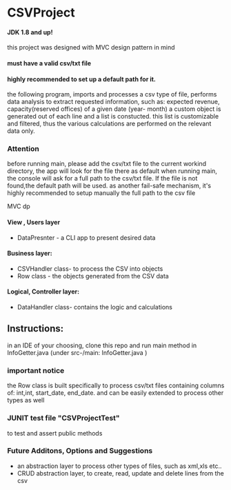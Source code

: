 # CSVProject
#### JDK 1.8 and up!

this project was designed with MVC design pattern in mind

#### must have a valid csv/txt file
#### highly recommended to set up a default path for it.

the following program, imports and processes a csv type of file, 
performs data analysis to extract requested information, such as: expected revenue, capacity(reserved offices) of a given date (year- month)
a custom object is generated out of each line and a list is constucted.
this list is customizable and filtered, thus the various calculations are performed on the relevant data only.



### Attention 
before running main, please add the csv/txt file to the current workind directory, the app will look for the file there as default
 when running main, the console will ask for a full path to the csv/txt file. If the file is not found,the default path will be used.
 as another fail-safe mechanism, it's highly recommended to setup manually the full path to the csv file 
 
MVC dp
#### View , Users layer
* DataPresnter - a CLI app to present desired data

#### Business layer:
* CSVHandler class- to process the CSV into objects
* Row class - the objects generated from the CSV data

#### Logical, Controller layer:
* DataHandler class- contains the logic and calculations

## Instructions:
in an IDE of your choosing, clone this repo and run main method in InfoGetter.java
(under src-/main:  InfoGetter.java )

 
### important notice
the Row class is built specifically to process csv/txt files containing columns of: int,int, start_date, end_date. and can be easily extended to process other types as well

### JUNIT test file "CSVProjectTest"
to test and assert public methods

### Future Additons, Options and Suggestions
* an abstraction layer to process other types of files, such as xml,xls etc..
* CRUD abstraction layer, to create, read, update and delete lines from the csv
